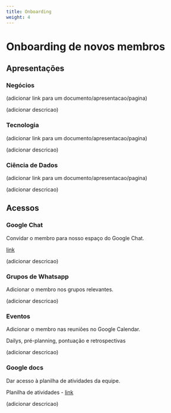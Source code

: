 ```yaml
---
title: Onboarding
weight: 4
---
```


# Onboarding de novos membros

## Apresentações

### Negócios
(adicionar link para um documento/apresentacao/pagina)

(adicionar descricao)

### Tecnologia
(adicionar link para um documento/apresentacao/pagina)

(adicionar descricao)

### Ciência de Dados
(adicionar link para um documento/apresentacao/pagina)

(adicionar descricao)

## Acessos

### Google Chat
Convidar o membro para nosso espaço do Google Chat.

[link](https://chat.google.com/u/0/room/AAAAlj-eM6Y)

(adicionar descricao)

### Grupos de Whatsapp
Adicionar o membro nos grupos relevantes.

(adicionar descricao)

### Eventos
Adicionar o membro nas reuniões no Google Calendar.

Dailys, pré-planning, pontuação e retrospectivas

(adicionar descricao)

### Google docs
Dar acesso à planilha de atividades da equipe.

Planilha de atividades - [link](https://docs.google.com/spreadsheets/d/1htVyO3jnD8b7Gm16VDfZUn1srHhyHMKCj-2eZPfb7K4/edit)

(adicionar descricao)
